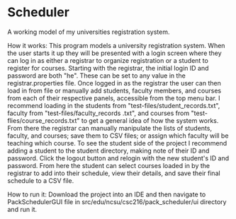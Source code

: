 # Scheduler
A working model of my universities registration system.

How it works: This program models a university registration system. When the user starts it up they will be presented with a login screen where they can log in as either a registrar to organize registration or a student to register for courses. Starting with the registrar, the initial login ID and password are both "he". These can be set to any value in the registrar.properties file. Once logged in as the registrar the user can then load in from file or manually add students, faculty members, and courses from each of their respective panels, accessible from the top menu bar. I recommend loading in the students from "test-files/student_records.txt", faculty from "test-files/faculty_records .txt", and courses from "test-flies/course_records.txt" to get a general idea of how the system works. From there the registrar can manually manipulate the lists of students, faculty, and courses; save them to CSV files; or assign which faculty will be teaching which course. To see the student side of the project I recommend adding a student to the student directory, making note of their ID and password. Click the logout button and relogin with the new student's ID and password. From here the student can select courses loaded in by the registrar to add into their schedule, view their details, and save their final schedule to a CSV file.

How to run it: Download the project into an IDE and then navigate to PackSchedulerGUI file in src/edu/ncsu/csc216/pack_scheduler/ui directory and run it.
